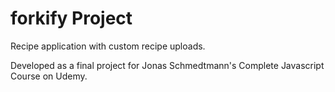 # forkify Project

Recipe application with custom recipe uploads.

Developed as a final project for Jonas Schmedtmann's Complete Javascript Course on Udemy.
